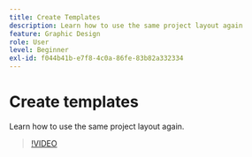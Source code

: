 ```yaml
---
title: Create Templates
description: Learn how to use the same project layout again
feature: Graphic Design
role: User
level: Beginner
exl-id: f044b41b-e7f8-4c0a-86fe-83b82a332334
---
```

# Create templates

Learn how to use the same project layout again.

>[!VIDEO](https://video.tv.adobe.com/v/3420208?quality=12&learn=on&hidetitle=true)
